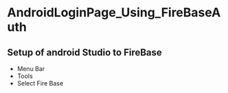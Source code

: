 # AndroidLoginPage_Using_FireBaseAuth
## Setup of android Studio to FireBase
- Menu Bar
- Tools
- Select Fire Base
